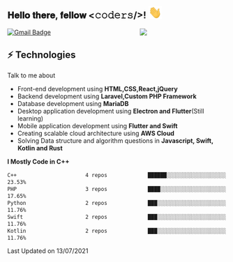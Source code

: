 <h2> 𝐇𝐞𝐥𝐥𝐨 𝐭𝐡𝐞𝐫𝐞, 𝐟𝐞𝐥𝐥𝐨𝐰 <𝚌𝚘𝚍𝚎𝚛𝚜/>! <img src="https://raw.githubusercontent.com/ABSphreak/ABSphreak/master/gifs/Hi.gif" width="30px"></h2>

<img align='right' src='https://user-images.githubusercontent.com/5713670/87202985-820dcb80-c2b6-11ea-9f56-7ec461c497c3.gif' width='200"'>

[![Gmail Badge](https://img.shields.io/badge/-osein.wtr@gmail.com-c14438?style=flat-square&logo=Gmail&logoColor=white&link=mailto:osein.wtr@gmail.com)](mailto:osein.wtr@gmail.com)


## ⚡ Technologies
Talk to me about
- Front-end development using **HTML,CSS,React,jQuery**
- Backend development using **Laravel,Custom PHP Framework**
- Database development using **MariaDB**
- Desktop application development using **Electron and Flutter**(Still learning)
- Mobile application development using **Flutter and Swift**
- Creating scalable cloud architecture using **AWS Cloud**
- Solving Data structure and algorithm questions in **Javascript, Swift, Kotlin and Rust**

<!--## Hello World!! 🤔
- 💬 Ask me about anything an everything.
- 📫 Read my blogs: [Harsh Blog](https://harshblog.xyz)
- 🎯 Portfolio site: [Portfolio](https://harshkumarkhatri.github.io/Portfolio-Site/index.html)
- 🔔 Subscribe:- [Harsh Kumar Khatri](https://www.youtube.com/channel/UCKNtMU9M559bmXxKoT6YeJw)
- ⚡ Fun fact: Internet users blink less than usual.-->

<!--START_SECTION:waka-->
**I Mostly Code in C++** 

```text
C++                      4 repos             ██████░░░░░░░░░░░░░░░░░░░   23.53% 
PHP                      3 repos             ████░░░░░░░░░░░░░░░░░░░░░   17.65% 
Python                   2 repos             ███░░░░░░░░░░░░░░░░░░░░░░   11.76% 
Swift                    2 repos             ███░░░░░░░░░░░░░░░░░░░░░░   11.76% 
Kotlin                   2 repos             ███░░░░░░░░░░░░░░░░░░░░░░   11.76%

```



 Last Updated on 13/07/2021
<!--END_SECTION:waka-->

